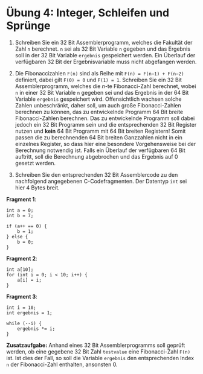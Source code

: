 # Übung 4: Integer, Schleifen und Sprünge

1. Schreiben Sie ein 32 Bit Assemblerprogramm, welches die Fakultät der Zahl `n` berechnet. `n` sei als 32 Bit Variable `n` gegeben und das Ergebnis soll in der 32 Bit Variable `ergebnis` gespeichert werden. Ein Überlauf der verfügbaren 32 Bit der Ergebnisvariable muss nicht abgefangen werden.

2. Die Fibonaccizahlen `F(n)` sind als Reihe mit `F(n) = F(n−1) + F(n−2)` definiert, dabei gilt `F(0) = 0` und `F(1) = 1`. Schreiben Sie ein 32 Bit Assemblerprogramm, welches die *n*-te Fibonacci-Zahl berechnet, wobei `n` in einer 32 Bit Variable `n` gegeben sei und das Ergebnis in der 64 Bit Variable `ergebnis` gespeichert wird. Offensichtlich wachsen solche Zahlen unbeschränkt, daher soll, um auch große Fibonacci-Zahlen berechnen zu können, das zu entwickelnde Programm 64 Bit breite Fibonacci-Zahlen berechnen. Das zu entwickelnde Programm soll dabei jedoch ein 32 Bit Programm sein und die entsprechenden 32 Bit Register nutzen und **kein** 64 Bit Programm mit 64 Bit breiten Registern! Somit passen die zu berechnenden 64 Bit breiten Ganzzahlen nicht in ein einzelnes Register, so dass hier eine besondere Vorgehensweise bei der Berechnung notwendig ist. Falls ein Überlauf der verfügbaren 64 Bit auftritt, soll die Berechnung abgebrochen und das Ergebnis auf 0 gesetzt werden.

3. Schreiben Sie den entsprechenden 32 Bit Assemblercode zu den nachfolgend angegebenen C-Codefragmenten. Der Datentyp `int` sei hier 4 Bytes breit.

**Fragment 1**:

	int a = 0;
	int b = 7;
	
	if (a++ == 0) {
		b = 1;
	} else {
		b = 0;
	}
	
**Fragment 2**:
	
	int a[10];
	for (int i = 0; i < 10; i++) {
		a[i] = i;
	}
	
**Fragment 3**:

	int i = 10;
	int ergebnis = 1;
	
	while (--i) {
		ergebnis *= i;
	}
	
**Zusatzaufgabe:** Anhand eines 32 Bit Assemblerprogramms soll geprüft werden, ob eine gegebene 32 Bit Zahl `testvalue` eine Fibonacci-Zahl `F(n)` ist. Ist dies der Fall, so soll die Variable `ergebnis` den entsprechenden Index `n` der Fibonacci-Zahl enthalten, ansonsten 0. 
